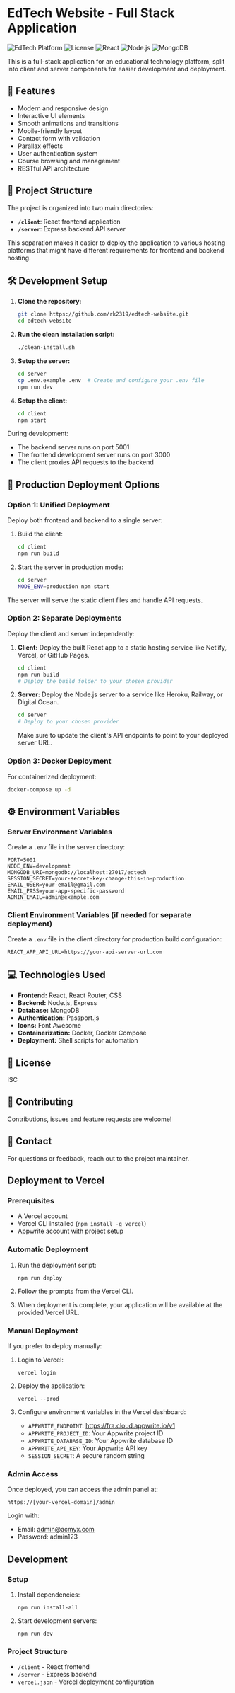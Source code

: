 # EdTech Website - Full Stack Application

![EdTech Platform](https://img.shields.io/badge/EdTech-Platform-blue)
![License](https://img.shields.io/badge/license-ISC-green)
![React](https://img.shields.io/badge/React-18.2.0-61DAFB)
![Node.js](https://img.shields.io/badge/Node.js-Express-339933)
![MongoDB](https://img.shields.io/badge/MongoDB-Database-47A248)

This is a full-stack application for an educational technology platform, split into client and server components for easier development and deployment.

## 🚀 Features

- Modern and responsive design
- Interactive UI elements
- Smooth animations and transitions
- Mobile-friendly layout
- Contact form with validation
- Parallax effects
- User authentication system
- Course browsing and management
- RESTful API architecture

## 📁 Project Structure

The project is organized into two main directories:

- **`/client`**: React frontend application
- **`/server`**: Express backend API server

This separation makes it easier to deploy the application to various hosting platforms that might have different requirements for frontend and backend hosting.

## 🛠️ Development Setup

1. **Clone the repository:**
   ```bash
   git clone https://github.com/rk2319/edtech-website.git
   cd edtech-website
   ```

2. **Run the clean installation script:**
   ```bash
   ./clean-install.sh
   ```

3. **Setup the server:**
   ```bash
   cd server
   cp .env.example .env  # Create and configure your .env file
   npm run dev
   ```

4. **Setup the client:**
   ```bash
   cd client
   npm start
   ```

During development:
- The backend server runs on port 5001
- The frontend development server runs on port 3000
- The client proxies API requests to the backend

## 🚀 Production Deployment Options

### Option 1: Unified Deployment

Deploy both frontend and backend to a single server:

1. Build the client:
   ```bash
   cd client
   npm run build
   ```

2. Start the server in production mode:
   ```bash
   cd server
   NODE_ENV=production npm start
   ```

The server will serve the static client files and handle API requests.

### Option 2: Separate Deployments

Deploy the client and server independently:

1. **Client:** Deploy the built React app to a static hosting service like Netlify, Vercel, or GitHub Pages.
   ```bash
   cd client
   npm run build
   # Deploy the build folder to your chosen provider
   ```

2. **Server:** Deploy the Node.js server to a service like Heroku, Railway, or Digital Ocean.
   ```bash
   cd server
   # Deploy to your chosen provider
   ```

   Make sure to update the client's API endpoints to point to your deployed server URL.

### Option 3: Docker Deployment

For containerized deployment:
```bash
docker-compose up -d
```

## ⚙️ Environment Variables

### Server Environment Variables

Create a `.env` file in the server directory:

```
PORT=5001
NODE_ENV=development
MONGODB_URI=mongodb://localhost:27017/edtech
SESSION_SECRET=your-secret-key-change-this-in-production
EMAIL_USER=your-email@gmail.com
EMAIL_PASS=your-app-specific-password
ADMIN_EMAIL=admin@example.com
```

### Client Environment Variables (if needed for separate deployment)

Create a `.env` file in the client directory for production build configuration:

```
REACT_APP_API_URL=https://your-api-server-url.com
```

## 💻 Technologies Used

- **Frontend:** React, React Router, CSS
- **Backend:** Node.js, Express
- **Database:** MongoDB
- **Authentication:** Passport.js
- **Icons:** Font Awesome
- **Containerization:** Docker, Docker Compose
- **Deployment:** Shell scripts for automation

## 📄 License

ISC

## 🤝 Contributing

Contributions, issues and feature requests are welcome!

## 📧 Contact

For questions or feedback, reach out to the project maintainer.

## Deployment to Vercel

### Prerequisites
- A Vercel account
- Vercel CLI installed (`npm install -g vercel`)
- Appwrite account with project setup

### Automatic Deployment
1. Run the deployment script:
   ```
   npm run deploy
   ```
   
2. Follow the prompts from the Vercel CLI.

3. When deployment is complete, your application will be available at the provided Vercel URL.

### Manual Deployment
If you prefer to deploy manually:

1. Login to Vercel:
   ```
   vercel login
   ```

2. Deploy the application:
   ```
   vercel --prod
   ```

3. Configure environment variables in the Vercel dashboard:
   - `APPWRITE_ENDPOINT`: https://fra.cloud.appwrite.io/v1
   - `APPWRITE_PROJECT_ID`: Your Appwrite project ID
   - `APPWRITE_DATABASE_ID`: Your Appwrite database ID
   - `APPWRITE_API_KEY`: Your Appwrite API key
   - `SESSION_SECRET`: A secure random string

### Admin Access
Once deployed, you can access the admin panel at:
```
https://[your-vercel-domain]/admin
```

Login with:
- Email: admin@acmyx.com
- Password: admin123

## Development

### Setup
1. Install dependencies:
   ```
   npm run install-all
   ```

2. Start development servers:
   ```
   npm run dev
   ```

### Project Structure
- `/client` - React frontend
- `/server` - Express backend
- `vercel.json` - Vercel deployment configuration 
